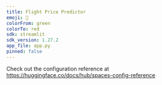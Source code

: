 ```yaml
---
title: Flight Price Predictor
emoji: 🐠
colorFrom: green
colorTo: red
sdk: streamlit
sdk_version: 1.27.2
app_file: app.py
pinned: false
---
```


Check out the configuration reference at https://huggingface.co/docs/hub/spaces-config-reference
